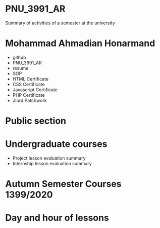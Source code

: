 # PNU_3991_AR
Summary of activities of a semester at the university
# Mohammad Ahmadian Honarmand
* github
* PNU_3991_AR
* resume
* SOP
* HTML Certificate
* CSS Certificate
* Javascript Certificate
* PHP Certificate
* Jlord Patchwork
# Public section
# Undergraduate courses
* Project lesson evaluation summary
* Internship lesson evaluation summary
# Autumn Semester Courses 1399/2020
# Day and hour of lessons
